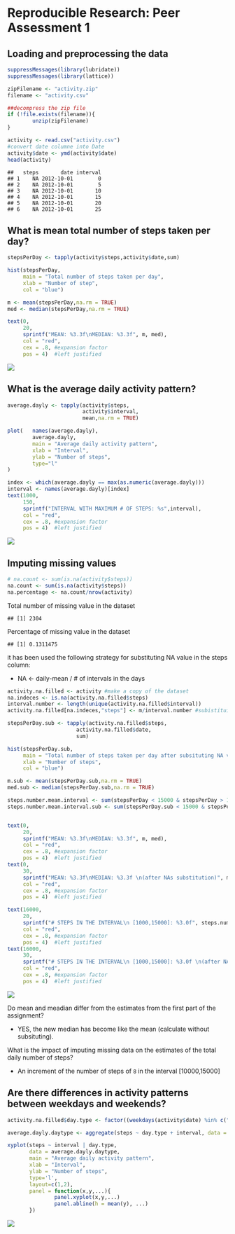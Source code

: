 # Reproducible Research: Peer Assessment 1

## Loading and preprocessing the data

```r
suppressMessages(library(lubridate))
suppressMessages(library(lattice))
```

```r
zipFilename <- "activity.zip"
filename <- "activity.csv"

##decompress the zip file
if (!file.exists(filename)){ 
        unzip(zipFilename) 
}

activity <- read.csv("activity.csv")
#convert date columne into Date
activity$date <- ymd(activity$date)
head(activity)
```

```
##   steps       date interval
## 1    NA 2012-10-01        0
## 2    NA 2012-10-01        5
## 3    NA 2012-10-01       10
## 4    NA 2012-10-01       15
## 5    NA 2012-10-01       20
## 6    NA 2012-10-01       25
```



## What is mean total number of steps taken per day?


```r
stepsPerDay <- tapply(activity$steps,activity$date,sum)
```

```r
hist(stepsPerDay,
     main = "Total number of steps taken per day",
     xlab = "Number of step",
     col = "blue")

m <- mean(stepsPerDay,na.rm = TRUE)
med <- median(stepsPerDay,na.rm = TRUE)

text(0,
     20,
     sprintf("MEAN: %3.3f\nMEDIAN: %3.3f", m, med),
     col = "red",
     cex = .8, #expansion factor
     pos = 4)  #left justified
```

![](PA1_template_files/figure-html/totalSteps-1.png)<!-- -->

## What is the average daily activity pattern?

```r
average.dayly <- tapply(activity$steps,
                        activity$interval,
                        mean,na.rm = TRUE)
```

```r
plot(   names(average.dayly),
        average.dayly,
        main = "Average daily activity pattern",
        xlab = "Interval",
        ylab = "Number of steps",
        type="l"
)

index <- which(average.dayly == max(as.numeric(average.dayly)))
interval <- names(average.dayly)[index]
text(1000,
     150,
     sprintf("INTERVAL WITH MAXIMUM # OF STEPS: %s",interval),
     col = "red",
     cex = .8, #expansion factor
     pos = 4)  #left justified
```

![](PA1_template_files/figure-html/dailyActivity-1.png)<!-- -->

## Imputing missing values

```r
# na.count <- sum(is.na(activity$steps))
na.count <- sum(is.na(activity$steps))
na.percentage <- na.count/nrow(activity)
```
Total number of missing value in the dataset

```
## [1] 2304
```
Percentage of missing value in the dataset

```
## [1] 0.1311475
```
it has been used the following strategy for substituting NA value in the steps column:

* NA <- daily-mean / # of intervals in the days

```r
activity.na.filled <- activity #make a copy of the dataset
na.indeces <- is.na(activity.na.filled$steps)
interval.number <- length(unique(activity.na.filled$interval))
activity.na.filled[na.indeces,"steps"] <- m/interval.number #subistituing

stepsPerDay.sub <- tapply(activity.na.filled$steps,
                      activity.na.filled$date,
                      sum)
```

```r
hist(stepsPerDay.sub,
     main = "Total number of steps taken per day after subsituting NA values",
     xlab = "Number of steps",
     col = "blue")

m.sub <- mean(stepsPerDay.sub,na.rm = TRUE)
med.sub <- median(stepsPerDay.sub,na.rm = TRUE)

steps.number.mean.interval <- sum(stepsPerDay < 15000 & stepsPerDay > 10000,na.rm = TRUE)
steps.number.mean.interval.sub <- sum(stepsPerDay.sub < 15000 & stepsPerDay.sub > 10000)


text(0,
     20,
     sprintf("MEAN: %3.3f\nMEDIAN: %3.3f", m, med),
     col = "red",
     cex = .8, #expansion factor
     pos = 4)  #left justified
text(0,
     30,
     sprintf("MEAN: %3.3f\nMEDIAN: %3.3f \n(after NAs substitution)", m.sub, med.sub),
     col = "red",
     cex = .8, #expansion factor
     pos = 4)  #left justified

text(16000,
     20,
     sprintf("# STEPS IN THE INTERVAL\n [1000,15000]: %3.0f", steps.number.mean.interval),
     col = "red",
     cex = .8, #expansion factor
     pos = 4)  #left justified
text(16000,
     30,
     sprintf("# STEPS IN THE INTERVAL\n [1000,15000]: %3.0f \n(after NAs substitution)", steps.number.mean.interval.sub),
     col = "red",
     cex = .8, #expansion factor
     pos = 4)  #left justified
```

![](PA1_template_files/figure-html/totaleStepsSub-1.png)<!-- -->

Do mean and meadian differ from the estimates from the first part of the assignment? 

* YES, the new median has become like the mean (calculate without subsituting).

What is the impact of imputing missing data on the estimates of the total daily number of steps?

* An increment of the number of steps of ``8`` in the interval [10000,15000]

## Are there differences in activity patterns between weekdays and weekends?

```r
activity.na.filled$day.type <- factor((weekdays(activity$date) %in% c("sabato","domenica")),labels = c("weekday","weekend")) #creation of the factor variable (Sabato, domenica = saturday, sunday)

average.dayly.daytype <- aggregate(steps ~ day.type + interval, data = activity.na.filled, mean)
```

```r
xyplot(steps ~ interval | day.type,
       data = average.dayly.daytype,
       main = "Average daily activity pattern",
       xlab = "Interval",
       ylab = "Number of steps",
       type='l',
       layout=c(1,2),
       panel = function(x,y,...){
               panel.xyplot(x,y,...)
               panel.abline(h = mean(y), ...)
       })
```

![](PA1_template_files/figure-html/dailyActivity2-1.png)<!-- -->
